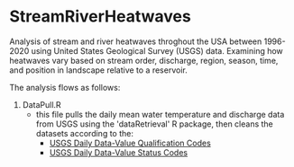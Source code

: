 # StreamRiverHeatwaves

Analysis of stream and river heatwaves throghout the USA between 1996-2020 using United States Geological Survey (USGS) data. Examining how heatwaves vary based on stream order, discharge, region, season, time, and position in landscape relative to a reservoir.

The analysis flows as follows:
1. DataPull.R
   - this file pulls the daily mean water temperature and discharge data from USGS using the 'dataRetrieval' R package, then cleans the datasets according to the:
     - [USGS Daily Data-Value Qualification Codes](https://help.waterdata.usgs.gov/codes-and-parameters/instantaneous-value-qualification-code-uv_rmk_cd)
     - [USGS Daily Data-Value Status Codes](https://help.waterdata.usgs.gov/codes-and-parameters/instantaneous-and-daily-value-status-codes)
